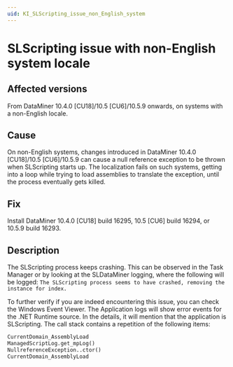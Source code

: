 ```yaml
---
uid: KI_SLScripting_issue_non_English_system
---
```


# SLScripting issue with non-English system locale

## Affected versions

From DataMiner 10.4.0 [CU18]/10.5 [CU6]/10.5.9 onwards, on systems with a non-English locale.

## Cause

On non-English systems, changes introduced in DataMiner 10.4.0 [CU18]/10.5 [CU6]/10.5.9 can cause a null reference exception to be thrown when SLScripting starts up. The localization fails on such systems, getting into a loop while trying to load assemblies to translate the exception, until the process eventually gets killed.

## Fix

Install DataMiner 10.4.0 [CU18] build 16295, 10.5 [CU6] build 16294, or 10.5.9 build 16293.<!-- RN 43690 -->

## Description

The SLScripting process keeps crashing. This can be observed in the Task Manager or by looking at the SLDataMiner logging, where the following will be logged: `The SLScripting process seems to have crashed, removing the instance for index.`

To further verify if you are indeed encountering this issue, you can check the Windows Event Viewer. The Application logs will show error events for the .NET Runtime source. In the details, it will mention that the application is SLScripting. The call stack contains a repetition of the following items:

```txt
CurrentDomain_AssemblyLoad
ManagedScriptLog.get_mpLog()
NullreferenceException..ctor()
CurrentDomain_AssemblyLoad
```
